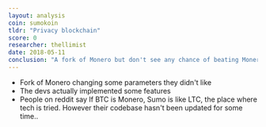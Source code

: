 ```yaml
---
layout: analysis
coin: sumokoin
tldr: "Privacy blockchain"
score: 0
researcher: thellimist
date: 2018-05-11
conclusion: "A fork of Monero but don't see any chance of beating Monero"
---
```


- Fork of Monero changing some parameters they didn't like
- The devs actually implemented some features
- People on reddit say If BTC is Monero, Sumo is like LTC, the place where tech is tried. However their codebase hasn't been updated for some time..

